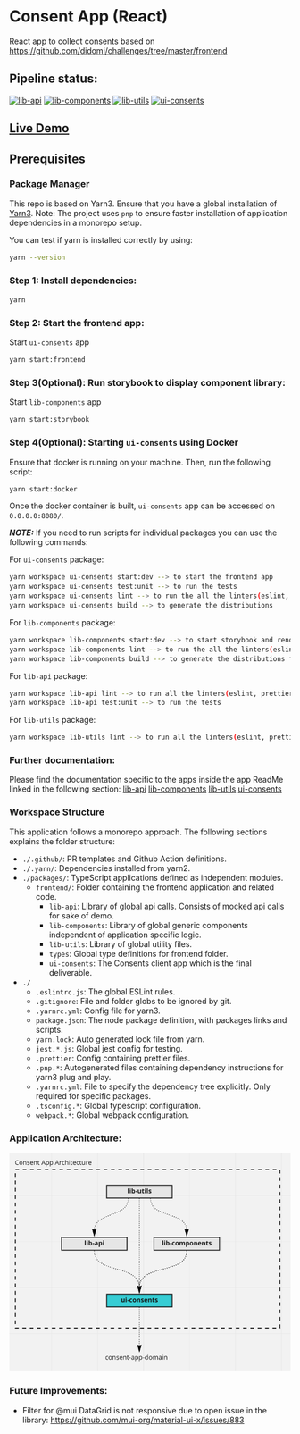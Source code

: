 # Consent App (React)

React app to collect consents based on https://github.com/didomi/challenges/tree/master/frontend

## Pipeline status:

[![lib-api](https://github.com/Akash-M/consent-application-react/actions/workflows/lib-api.yaml/badge.svg)](https://github.com/Akash-M/consent-application-react/actions/workflows/lib-api.yaml)
[![lib-components](https://github.com/Akash-M/consent-application-react/actions/workflows/lib-components.yaml/badge.svg)](https://github.com/Akash-M/consent-application-react/actions/workflows/lib-components.yaml)
[![lib-utils](https://github.com/Akash-M/consent-application-react/actions/workflows/lib-utils.yaml/badge.svg)](https://github.com/Akash-M/consent-application-react/actions/workflows/lib-utils.yaml)
[![ui-consents](https://github.com/Akash-M/consent-application-react/actions/workflows/ui-consents.yaml/badge.svg)](https://github.com/Akash-M/consent-application-react/actions/workflows/ui-consents.yaml)

## [Live Demo](https://akash-m.github.io/)

## Prerequisites

### Package Manager

This repo is based on Yarn3. Ensure that you have a global installation of
[Yarn3](https://yarnpkg.com/getting-started/install#global-install). Note: The project uses `pnp` to ensure faster
installation of application dependencies in a monorepo setup.

You can test if yarn is installed correctly by using:

```sh
yarn --version
```

### Step 1: Install dependencies:

```sh
yarn
```

### Step 2: Start the frontend app:

Start `ui-consents` app

```sh
yarn start:frontend
```

### Step 3(Optional): Run storybook to display component library:

Start `lib-components` app

```sh
yarn start:storybook
```

### Step 4(Optional): Starting `ui-consents` using Docker

Ensure that docker is running on your machine. Then, run the following script:

```sh
yarn start:docker
```

Once the docker container is built, `ui-consents` app can be accessed on `0.0.0.0:8080/`.

***NOTE:***
If you need to run scripts for individual packages you can use the following commands:

For `ui-consents` package:

```sh
yarn workspace ui-consents start:dev --> to start the frontend app
yarn workspace ui-consents test:unit --> to run the tests
yarn workspace ui-consents lint --> to run the all the linters(eslint, prettier, stylelint)
yarn workspace ui-consents build --> to generate the distributions 
```

For `lib-components` package:

```sh
yarn workspace lib-components start:dev --> to start storybook and render the custom components
yarn workspace lib-components lint --> to run the all the linters(eslint, prettier, stylelint)
yarn workspace lib-components build --> to generate the distributions for storybook
```

For `lib-api` package:

```sh
yarn workspace lib-api lint --> to run all the linters(eslint, prettier)
yarn workspace lib-api test:unit --> to run the tests
```

For `lib-utils` package:

```sh
yarn workspace lib-utils lint --> to run all the linters(eslint, prettier) 
```

### Further documentation:

Please find the documentation specific to the apps inside the app ReadMe linked in the following section:
[lib-api](packages/frontend/lib-api/README.md)
[lib-components](packages/frontend/lib-components/README.md)
[lib-utils](packages/frontend/lib-utils/README.md)
[ui-consents](packages/frontend/ui-consents/README.md)

### Workspace Structure

This application follows a monorepo approach. The following sections explains the folder structure:

- `./.github/`: PR templates and Github Action definitions.
- `./.yarn/`: Dependencies installed from yarn2.
- `./packages/`: TypeScript applications defined as independent modules.
    - `frontend/`: Folder containing the frontend application and related code.
        - `lib-api`: Library of global api calls. Consists of mocked api calls for sake of demo.
        - `lib-components`: Library of global generic components independent of application specific logic.
        - `lib-utils`: Library of global utility files.
        - `types`: Global type definitions for frontend folder.
        - `ui-consents`: The Consents client app which is the final deliverable.
- `./`
    - `.eslintrc.js`: The global ESLint rules.
    - `.gitignore`: File and folder globs to be ignored by git.
    - `.yarnrc.yml`: Config file for yarn3.
    - `package.json`: The node package definition, with packages links and scripts.
    - `yarn.lock`: Auto generated lock file from yarn.
    - `jest.*.js`: Global jest config for testing.
    - `.prettier`: Config containing prettier files.
    - `.pnp.*`: Autogenerated files containing dependency instructions for yarn3 plug and play.
    - `.yarnrc.yml`: File to specify the dependency tree explicitly. Only required for specific packages.
    - `.tsconfig.*`: Global typescript configuration.
    - `webpack.*`: Global webpack configuration.

### Application Architecture:

![img.png](img.png)

### Future Improvements:

- Filter for @mui DataGrid is not responsive due to open issue in the library:
  https://github.com/mui-org/material-ui-x/issues/883

